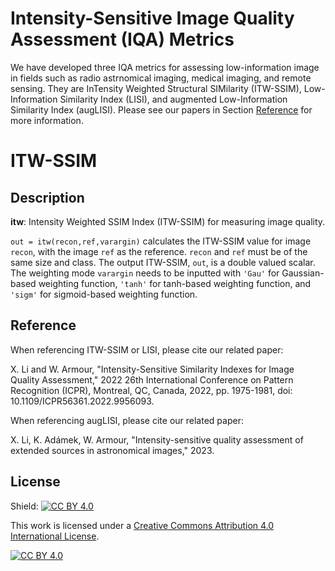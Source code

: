 # Intensity-Sensitive Image Quality Assessment (IQA) Metrics

We have developed three IQA metrics for assessing low-information image in fields such as radio astrnomical imaging, medical imaging, and remote sensing. They are InTensity Weighted Structural SIMilarity (ITW-SSIM), Low-Information Similarity Index (LISI), and augmented Low-Information Similarity Index (augLISI). Please see our papers in Section [Reference](https://github.com/egbdfX/Intensity-sensitive-IQAs/tree/main#reference) for more information.

# ITW-SSIM

## Description

**itw**: Intensity Weighted SSIM Index (ITW-SSIM) for measuring image quality.

```out = itw(recon,ref,varargin)``` calculates the ITW-SSIM value for image ```recon```, with the image ```ref``` as the reference. ```recon``` and ```ref``` must be of the same size and class. The output ITW-SSIM, ```out```, is a double valued scalar. The weighting mode ```varargin``` needs to be inputted with ```'Gau'``` for Gaussian-based weighting function, ```'tanh'``` for tanh-based weighting function, and ```'sigm'``` for sigmoid-based weighting function.

## Reference

When referencing ITW-SSIM or LISI, please cite our related paper:

X. Li and W. Armour, "Intensity-Sensitive Similarity Indexes for Image Quality Assessment," 2022 26th International Conference on Pattern Recognition (ICPR), Montreal, QC, Canada, 2022, pp. 1975-1981, doi: 10.1109/ICPR56361.2022.9956093.

When referencing augLISI, please cite our related paper:

X. Li, K. Adámek, W. Armour, "Intensity-sensitive quality assessment of extended sources in astronomical images," 2023.

## License

Shield: [![CC BY 4.0][cc-by-shield]][cc-by]

This work is licensed under a
[Creative Commons Attribution 4.0 International License][cc-by].

[![CC BY 4.0][cc-by-image]][cc-by]

[cc-by]: http://creativecommons.org/licenses/by/4.0/
[cc-by-image]: https://i.creativecommons.org/l/by/4.0/88x31.png
[cc-by-shield]: https://img.shields.io/badge/License-CC%20BY%204.0-lightgrey.svg
